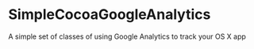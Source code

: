 SimpleCocoaGoogleAnalytics
==========================

A simple set of classes of using Google Analytics to track your OS X app
